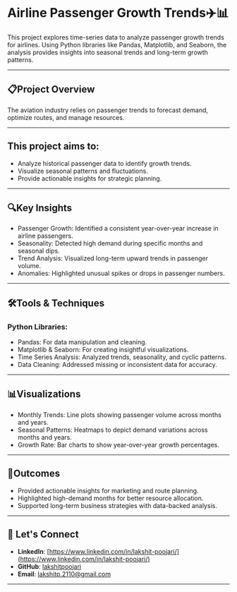 # Airline Passenger Growth Trends✈️📊

This project explores time-series data to analyze passenger growth trends for airlines. 
Using Python libraries like Pandas, Matplotlib, and Seaborn, the analysis provides insights into seasonal trends and long-term growth patterns.

---

## 📋Project Overview
The aviation industry relies on passenger trends to forecast demand, optimize routes, and manage resources. 

---

## This project aims to: 
- Analyze historical passenger data to identify growth trends.
- Visualize seasonal patterns and fluctuations.
- Provide actionable insights for strategic planning.

---

## 🔍Key Insights
- Passenger Growth: Identified a consistent year-over-year increase in airline passengers.
- Seasonality: Detected high demand during specific months and seasonal dips.
- Trend Analysis: Visualized long-term upward trends in passenger volume.
- Anomalies: Highlighted unusual spikes or drops in passenger numbers.

---

## 🛠Tools & Techniques
### Python Libraries:
- Pandas: For data manipulation and cleaning.
- Matplotlib & Seaborn: For creating insightful visualizations.
- Time Series Analysis: Analyzed trends, seasonality, and cyclic patterns.
- Data Cleaning: Addressed missing or inconsistent data for accuracy.

---

## 📊Visualizations
- Monthly Trends: Line plots showing passenger volume across months and years.
- Seasonal Patterns: Heatmaps to depict demand variations across months and years.
- Growth Rate: Bar charts to show year-over-year growth percentages.

---

## 🌟Outcomes
- Provided actionable insights for marketing and route planning.
- Highlighted high-demand months for better resource allocation.
- Supported long-term business strategies with data-backed analysis.

---

  ## 🤝 Let's Connect  
- **LinkedIn**: [https://www.linkedin.com/in/lakshit-poojari/](https://www.linkedin.com/in/lakshit-poojari/)  
- **GitHub**: [lakshitpoojari](https://github.com/Lakshit-Poojari)
- **Email**: [lakshitp.2110@gmail.com](lakshitp.2110@gmail.com)  

---
